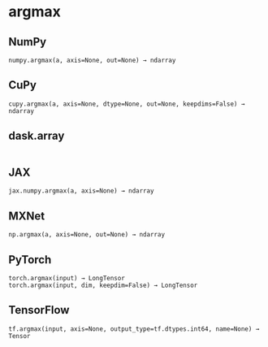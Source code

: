 # argmax

## NumPy

```
numpy.argmax(a, axis=None, out=None) → ndarray
```

## CuPy

```
cupy.argmax(a, axis=None, dtype=None, out=None, keepdims=False) → ndarray
```

## dask.array

```

```

## JAX

```
jax.numpy.argmax(a, axis=None) → ndarray
```

## MXNet

```
np.argmax(a, axis=None, out=None) → ndarray
```

## PyTorch

```
torch.argmax(input) → LongTensor
torch.argmax(input, dim, keepdim=False) → LongTensor
```

## TensorFlow

```
tf.argmax(input, axis=None, output_type=tf.dtypes.int64, name=None) → Tensor
```
